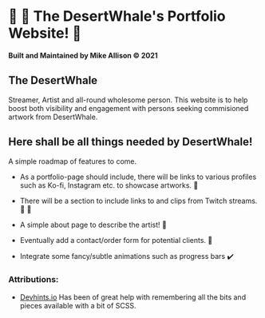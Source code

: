 # :whale: :palm_tree: The DesertWhale's Portfolio Website! :partying_face:

**Built and Maintained by Mike Allison &copy; 2021**

## The DesertWhale
Streamer, Artist and all-round wholesome person. This website is to help boost both visibility and engagement with persons seeking commisioned artwork from DesertWhale.

## Here shall be all things needed by DesertWhale!

A simple roadmap of features to come.

 - As a portfolio-page should include, there will be links to various profiles such as Ko-fi, Instagram etc. to showcase artworks. :art:

- There will be a section to include links to and clips from Twitch streams. :red_circle: :movie_camera:

- A simple about page to describe the artist! :scroll:

- Eventually add a contact/order form for potential clients. :pencil:

- Integrate some fancy/subtle animations such as progress bars :heavy_check_mark:


### Attributions: 

- [Devhints.io](https://devhints.io/sass) Has been of great help with remembering all the bits and pieces available with a bit of SCSS.
